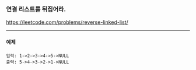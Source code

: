 ### 연결 리스트를 뒤집어라.
https://leetcode.com/problems/reverse-linked-list/
***

#### 예제
```commandline
입력: 1->2->3->4->5->NULL
출력: 5->4->3->2->1->NULL
```